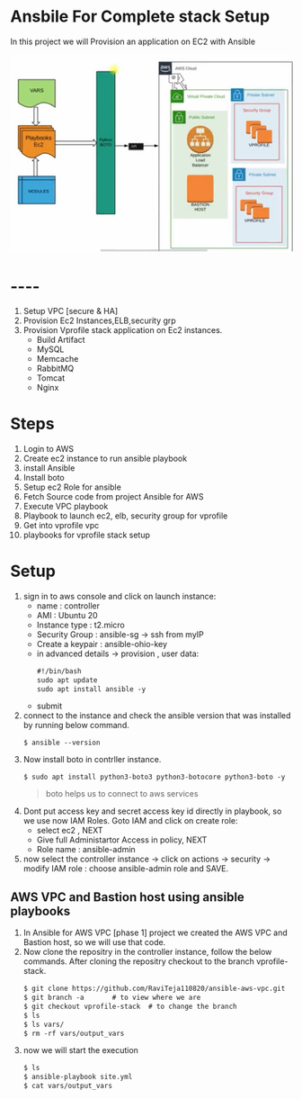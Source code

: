 # Ansbile For Complete stack Setup
In this project we will Provision an application on EC2 with Ansible

![Architecture](./images/architecture.jpg)

# ----
1. Setup VPC [secure & HA]
2. Provision Ec2 Instances,ELB,security grp
3. Provision Vprofile stack application on Ec2 instances.
   * Build Artifact
   * MySQL
   * Memcache
   * RabbitMQ
   * Tomcat
   * Nginx


# Steps
1. Login to AWS
2. Create ec2 instance to run ansible playbook
3. install Ansible
4. Install boto
5. Setup ec2 Role for ansible
6. Fetch Source code from project Ansible for AWS
7. Execute VPC playbook
8. Playbook to launch ec2, elb, security group for vprofile
9. Get into vprofile vpc
10. playbooks for vprofile stack setup


# Setup
1. sign in to aws console and click on launch instance:
    * name : controller
    * AMI : Ubuntu 20
    * Instance type : t2.micro
    * Security Group : ansible-sg -> ssh from myIP
    * Create a keypair : ansible-ohio-key
    * in advanced details -> provision , user data:
        ```console
        #!/bin/bash
        sudo apt update
        sudo apt install ansible -y
        ```
    * submit
2. connect to the instance and check the ansible version that was installed by running below command.
   ```console
   $ ansible --version
   ```
3. Now install boto in contrller instance.
   ```console
   $ sudo apt install python3-boto3 python3-botocore python3-boto -y
   ```
   > boto helps us to connect to aws services
4. Dont put access key and secret access key id directly in playbook, so we use now IAM Roles. Goto IAM and click on create role:
     *  select ec2 , NEXT
     *  Give full Administartor Access in policy, NEXT
     *  Role name : ansible-admin
5. now select the controller instance -> click on actions -> security -> modify IAM role : choose ansible-admin role and SAVE.


## AWS VPC and Bastion host using ansible playbooks

1. In Ansible for AWS VPC [phase 1] project we created the AWS VPC  and Bastion host, so we will use that code.
2. Now clone the repositry in the controller instance, follow the below commands. After cloning the repositry checkout to the branch vprofile-stack.
   ```console
   $ git clone https://github.com/RaviTeja110820/ansible-aws-vpc.git
   $ git branch -a       # to view where we are
   $ git checkout vprofile-stack  # to change the branch
   $ ls
   $ ls vars/
   $ rm -rf vars/output_vars
   ``` 
3. now we will start the execution
   ```console
   $ ls
   $ ansible-playbook site.yml
   $ cat vars/output_vars
   ```
